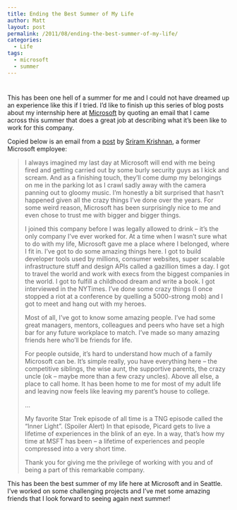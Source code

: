 ```yaml
---
title: Ending the Best Summer of My Life
author: Matt
layout: post
permalink: /2011/08/ending-the-best-summer-of-my-life/
categories:
  - Life
tags:
  - microsoft
  - summer
---
```

# 

This has been one hell of a summer for me and I could not have dreamed up an experience like this if I tried. I’d like to finish up this series of blog posts about my internship here at [Microsoft][1] by quoting an email that I came across this summer that does a great job at describing what it’s been like to work for this company.

 [1]: http://www.microsoft.com/en-us/default.aspx

Copied below is an email from a [post][2] by [Sriram Krishnan][3], a former Microsoft employee:

 [2]: http://sriramk.com/blog/2011/05/leaving-microsoft.html
 [3]: http://sriramk.com/

> I always imagined my last day at Microsoft will end with me being fired and getting carried out by some burly security guys as I kick and scream. And as a finishing touch, they’ll come dump my belongings on me in the parking lot as I crawl sadly away with the camera panning out to gloomy music. I’m honestly a bit surprised that hasn’t happened given all the crazy things I’ve done over the years. For some weird reason, Microsoft has been surprisingly nice to me and even chose to trust me with bigger and bigger things.
> 
> I joined this company before I was legally allowed to drink – it’s the only company I’ve ever worked for. At a time when I wasn’t sure what to do with my life, Microsoft gave me a place where I belonged, where I fit in. I’ve got to do some amazing things here. I got to build developer tools used by millions, consumer websites, super scalable infrastructure stuff and design APIs called a gazillion times a day. I got to travel the world and work with execs from the biggest companies in the world. I got to fulfill a childhood dream and write a book. I got interviewed in the NYTimes. I’ve done some crazy things (I once stopped a riot at a conference by quelling a 5000-strong mob) and I got to meet and hang out with my heroes.
> 
> Most of all, I’ve got to know some amazing people. I’ve had some great managers, mentors, colleagues and peers who have set a high bar for any future workplace to match. I’ve made so many amazing friends here who’ll be friends for life.
> 
> For people outside, it’s hard to understand how much of a family Microsoft can be. It’s simple really, you have everything here – the competitive siblings, the wise aunt, the supportive parents, the crazy uncle (ok – maybe more than a few crazy uncles). Above all else, a place to call home. It has been home to me for most of my adult life and leaving now feels like leaving my parent’s house to college.
> 
> …
> 
> My favorite Star Trek episode of all time is a TNG episode called the “Inner Light”. (Spoiler Alert) In that episode, Picard gets to live a lifetime of experiences in the blink of an eye. In a way, that’s how my time at MSFT has been – a lifetime of experiences and people compressed into a very short time.
> 
> Thank you for giving me the privilege of working with you and of being a part of this remarkable company.

This has been the best summer of my life here at Microsoft and in Seattle. I’ve worked on some challenging projects and I’ve met some amazing friends that I look forward to seeing again next summer!